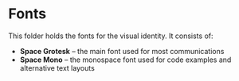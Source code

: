 # Fonts

This folder holds the fonts for the visual identity. It consists of:

- **Space Grotesk** – the main font used for most communications
- **Space Mono** – the monospace font used for code examples and alternative text layouts
